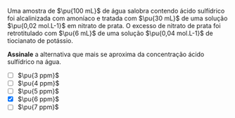 Uma amostra de  $\pu{100 mL}$ de água salobra contendo ácido sulfídrico foi alcalinizada com amoníaco e tratada com  $\pu{30 mL}$ de uma solução  $\pu{0,02 mol.L-1}$ em nitrato de prata. O excesso de nitrato de prata foi retrotitulado com  $\pu{6 mL}$ de uma solução $\pu{0,04 mol.L-1}$ de tiocianato de potássio.

**Assinale** a alternativa que mais se aproxima da concentração ácido sulfídrico na água.

- [ ] $\pu{3 ppm}$
- [ ] $\pu{4 ppm}$
- [ ] $\pu{5 ppm}$
- [x] $\pu{6 ppm}$
- [ ] $\pu{7 ppm}$
